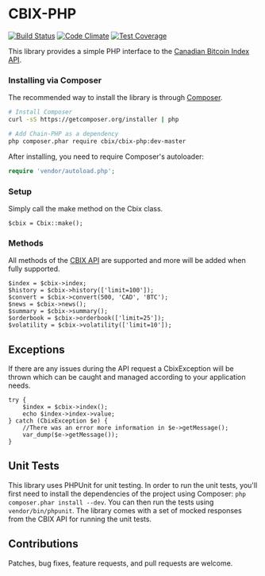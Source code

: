 CBIX-PHP
========

[![Build Status](https://travis-ci.org/Digital-Currency-Research/CBIX-PHP.svg)](https://travis-ci.org/Digital-Currency-Research/CBIX-PHP)
[![Code Climate](https://codeclimate.com/github/Digital-Currency-Research/CBIX-PHP/badges/gpa.svg)](https://codeclimate.com/github/Digital-Currency-Research/CBIX-PHP)
[![Test Coverage](https://codeclimate.com/github/Digital-Currency-Research/CBIX-PHP/badges/coverage.svg)](https://codeclimate.com/github/Digital-Currency-Research/CBIX-PHP)

This library provides a simple PHP interface to the [Canadian Bitcoin Index API](https://www.cbix.ca/api).

### Installing via Composer

The recommended way to install the library is through [Composer](http://getcomposer.org).

```bash
# Install Composer
curl -sS https://getcomposer.org/installer | php

# Add Chain-PHP as a dependency
php composer.phar require cbix/cbix-php:dev-master
```

After installing, you need to require Composer's autoloader:

```php
require 'vendor/autoload.php';
```

### Setup

Simply call the make method on the Cbix class.

    $cbix = Cbix::make();

### Methods

All methods of the [CBIX API](https://www.cbix.ca/api) are supported and more will be added when fully supported.

    $index = $cbix->index;
    $history = $cbix->history(['limit=100']);
    $convert = $cbix->convert(500, 'CAD', 'BTC');
    $news = $cbix->news();
    $summary = $cbix->summary();
    $orderbook = $cbix->orderbook(['limit=25']);
    $volatility = $cbix->volatility(['limit=10']);

## Exceptions

If there are any issues during the API request a CbixException will be thrown which can be caught
and managed according to your application needs.

    try {
        $index = $cbix->index();
        echo $index->index->value;
    } catch (CbixException $e) {
        //There was an error more information in $e->getMessage();
        var_dump($e->getMessage());
    }

## Unit Tests

This library uses PHPUnit for unit testing. In order to run the unit tests, you'll first need
to install the dependencies of the project using Composer: `php composer.phar install --dev`.
You can then run the tests using `vendor/bin/phpunit`. The library comes with a set of mocked responses
from the CBIX API for running the unit tests.

## Contributions

Patches, bug fixes, feature requests, and pull requests are welcome.